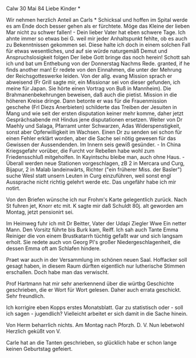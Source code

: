  Calw 30 Mai 84
Liebe Kinder <Marie>*

Wir nehmen herzlich Anteil an Carls <Weigles>* Schicksal und hoffen im Spital werde es am Ende doch besser gehen als er fürchtete. Möge das Kleine der lieben Mar nicht zu schwer fallen! - Dein lieber Vater hat eben schwere Tage. Ich ahnte immer so etwas bei G. weil mir jeder Anhaltspunkt fehlte, ob es auch zu Bekenntnissen gekommen sei. Diese halte ich doch in einem solchen Fall für etwas wesentliches, und auf sie würde naturgemäß Demut und Anspruchslosigkeit folgen Der liebe Gott bringe das noch herein! 
Schott sah ich und bat um Enthebung von der Donnerstag Nachms Rede. granted, if he finds another man! Er redete von den Einnahmen, die unter der Mehrung der Reichsgotteswerke leiden. Von der allg. evang Mission sprach er abweisend (Fr Grill sagte mir, ein Missionar sei von dieser gefunden, ich meine für Japan. Sie hörte einen Vortrag von Buß in Mannheim). Die Brahmanenbekehrungen beweisen, daß auch die pietist. Mission in die höheren Kreise dringe. Dann betonte er was für die Frauenmission geschehe (Frl Diezs Anerbieten) schilderte das Treiben der Jesuiten in Mang und wie seit der ersten disputation keiner mehr komme, daher jetzt Gesprächsabende mit Hindus jene disputationen ersetzen. Weiter von Dr Maehly und Salaga, Pfarramt unter Schwarzen, Adas Widerspenstigkeit, sonst aber Opferwilligkeit im Wachsen. Einen Dr zu senden sei schon für einen Fehler erklärt worden, aber die Sache sei nötig gewesen für das Gewissen der Aussendenden. Im Innern seis gewiß gesünder. - In China Kriegsgefahr vorüber, die Furcht vor Rebellen habe wohl zum Friedensschluß mitgeholfen. In Kayintschu bleibe man, auch ohne Haus. - Überall werden neue Stationen vorgeschlagen, zB 2 in Mercara und Curg, Bijapur, 2 in Malab landeinwärts, Richter ("ein früherer Miss. der Basler") suche Wesl statt unsern Leuten in Curg einzuführen, weil sonst engl Aussprache nicht richtig gelehrt werde etc. Das ungefähr habe ich mir notirt.

Von den Briefen wünsche ich nur Frohm's Karte gelegentlich zurück. 
Nach St fuhren jet, Knorr etc mit. K sagte mir daß Schuldt 80j. alt geworden am Montag, jetzt pensionirt sei.

Im Heimweg fuhr ich mit Dr Beitter, Vater der Udapi Ziegler Wwe Ein netter Mann. Den Vorsitz führte bis Burk kam, Reiff. Ich sah auch Tante Emma Reiniger die von einem Brustkatarrh tüchtig gefaßt war und sich langsam erholt. Sie redete auch von Georg Pl's großer Niedergeschlagenheit, die dessen Emma oft am Schlafen hindere.

Praet war auch in der Versammlung im schönen neuen Saal. Hoffacker soll gesagt haben, in diesem Raum dürften eigentlich nur lutherische Stimmen erschallen. Doch habe man das verwischt.

Prof Hartmann hat mir sehr anerkennend über die würtbg Geschichte geschrieben, die er Wort für Wort gelesen. Daher auch errata geschickt. Sehr freundlich.

Ich korrigire eben Kopps erstes Monatsblatt. Gar zu statistisch oder - soll ich sagen - jugendlich? Vielleicht arbeitet er sich damit in die Sache hinein.

Von Herm beharrlich nichts. Am Montag nach Pforzh. D. V. Nun lebetwohl Herzlich geküßt
 von V.

Carle hat an die Tanten geschrieben, so glücklich habe er schon lange keinen Geburtstag gefeiert.
